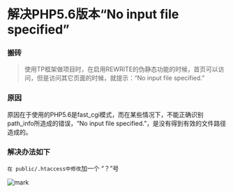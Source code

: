 # 解决PHP5.6版本“No input file specified”

<!--more-->

### 搬砖 

> 使用TP框架做项目时，在启用REWRITE的伪静态功能的时候，首页可以访问，但是访问其它页面的时候，就提示：“No input file specified.”

### 原因

原因在于使用的PHP5.6是fast_cgi模式，而在某些情况下，不能正确识别path_info所造成的错误，“No input file specified.”，是没有得到有效的文件路径造成的。

### 解决办法如下

`在 public/.htaccess中修改`加一个 “？”号

![mark](https://pic.yqqy.top/blog/20200111/5DPOlNW9fp45.png?imageMogr2/format/webp/interlace/1)
